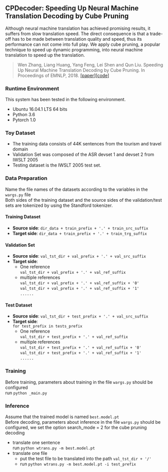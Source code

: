 
## CPDecoder: Speeding Up Neural Machine Translation Decoding by Cube Pruning

Although neural machine translation has achieved promising results, it suffers from slow translation speed. The direct consequence is that a trade-off has to be made between translation quality and speed, thus its performance can not come into full play. We apply cube pruning, a popular technique to speed up dynamic programming, into neural machine translation to speed up the translation.

> Wen Zhang, Liang Huang, Yang Feng, Lei Shen and Qun Liu. Speeding Up Neural Machine Translation Decoding by Cube Pruning. In Proceedings of EMNLP, 2018. [\[paper\]](http://aclweb.org/anthology/D18-1460)[\[code\]](https://github.com/ictnlp/CPDecoder/blob/master/searchs/cp.py)

### Runtime Environment
This system has been tested in the following environment.
+ Ubuntu 16.04.1 LTS 64 bits
+ Python 3.6
+ Pytorch 1.0

### Toy Dataset
+ The training data consists of 44K sentences from the tourism and travel domain
+ Validation Set was composed of the ASR devset 1 and devset 2 from IWSLT 2005
+ Testing dataset is the IWSLT 2005 test set.

### Data Preparation
Name the file names of the datasets according to the variables in the ``wargs.py`` file  
Both sides of the training dataset and the source sides of the validation/test sets are tokenized by using the Standford tokenizer.

#### Training Dataset

+ **Source side**: ``dir_data + train_prefix + '.' + train_src_suffix``  
+ **Target side**: ``dir_data + train_prefix + '.' + train_trg_suffix``  

#### Validation Set

+ **Source side**: ``val_tst_dir + val_prefix + '.' + val_src_suffix``    
+ **Target side**:  
	+ One reference  
``val_tst_dir + val_prefix + '.' + val_ref_suffix``  
	+ multiple references  
``val_tst_dir + val_prefix + '.' + val_ref_suffix + '0'``  
``val_tst_dir + val_prefix + '.' + val_ref_suffix + '1'``  
``......``

#### Test Dataset
+ **Source side**: ``val_tst_dir + test_prefix + '.' + val_src_suffix``  
+ **Target side**:  
``for test_prefix in tests_prefix``
	+ One reference  
``val_tst_dir + test_prefix + '.' + val_ref_suffix``  
	+ multiple references  
``val_tst_dir + test_prefix + '.' + val_ref_suffix + '0'``  
``val_tst_dir + test_prefix + '.' + val_ref_suffix + '1'``  
``......``
 
### Training
Before training, parameters about training in the file ``wargs.py`` should be configured  
run ``python _main.py``

### Inference
Assume that the trained model is named ``best.model.pt``  
Before decoding, parameters about inference in the file ``wargs.py`` should be configured, we set
the option search\_mode = 2 for the cube pruning decoding
+ translate one sentence  
run ``python wtrans.py -m best.model.pt``
+ translate one file  
	+ put the test file to be translated into the path ``val_tst_dir + '/'``  
	+ run ``python wtrans.py -m best.model.pt -i test_prefix``








